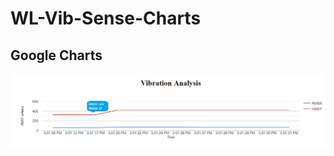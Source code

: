 # WL-Vib-Sense-Charts

## Google Charts
![alt text](https://github.com/ncdcommunity/WL-Vib-Sense-Charts/blob/master/showVib.png)
